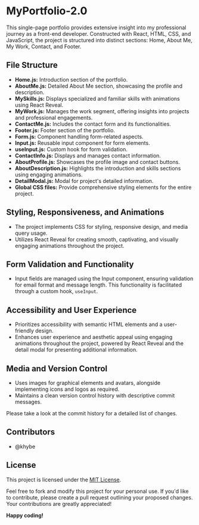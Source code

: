 # MyPortfolio-2.0

This single-page portfolio provides extensive insight into my professional journey as a front-end developer. Constructed with React, HTML, CSS, and JavaScript, the project is structured into distinct sections: Home, About Me, My Work, Contact, and Footer.

## File Structure
- **Home.js:** Introduction section of the portfolio.
- **AboutMe.js:** Detailed About Me section, showcasing the profile and description.
- **MySkills.js:** Displays specialized and familiar skills with animations using React Reveal.
- **MyWork.js:** Manages the work segment, offering insights into projects and professional engagements.
- **ContactMe.js:** Includes the contact form and its functionalities.
- **Footer.js:** Footer section of the portfolio.
- **Form.js:** Component handling form-related aspects.
- **Input.js:** Reusable input component for form elements.
- **useInput.js:** Custom hook for form validation.
- **ContactInfo.js:** Displays and manages contact information.
- **AboutProfile.js:** Showcases the profile image and contact buttons.
- **AboutDescription.js:** Highlights the introduction and skills sections using engaging animations.
- **DetailModal.js:** Modal for project's detailed information.
- **Global CSS files:** Provide comprehensive styling elements for the entire project.

## Styling, Responsiveness, and Animations
- The project implements CSS for styling, responsive design, and media query usage.
- Utilizes React Reveal for creating smooth, captivating, and visually engaging animations throughout the project.

## Form Validation and Functionality
- Input fields are managed using the Input component, ensuring validation for email format and message length. This functionality is facilitated through a custom hook, `useInput`.

## Accessibility and User Experience
- Prioritizes accessibility with semantic HTML elements and a user-friendly design.
- Enhances user experience and aesthetic appeal using engaging animations throughout the project, powered by React Reveal and the detail modal for presenting additional information.

## Media and Version Control
- Uses images for graphical elements and avatars, alongside implementing icons and logos as required.
- Maintains a clean version control history with descriptive commit messages.

Please take a look at the commit history for a detailed list of changes.

## Contributors
- @khybe

## License
This project is licensed under the [MIT License](LICENSE).

Feel free to fork and modify this project for your personal use. If you'd like to contribute, please create a pull request outlining your proposed changes. Your contributions are greatly appreciated!

**Happy coding!**



